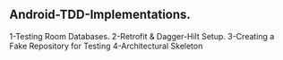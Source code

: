 ## Android-TDD-Implementations.

1-Testing Room Databases.
2-Retrofit & Dagger-Hilt Setup.
3-Creating a Fake Repository for Testing
4-Architectural Skeleton 
